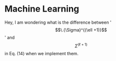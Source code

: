 # Machine Learning
Hey,
I am wondering what is the difference between '$$\.{\Sigma}^{(\ell +1)}$$' and $$\Sigma^{(\ell +1)}$$ in Eq. (14) when we implement them. 
